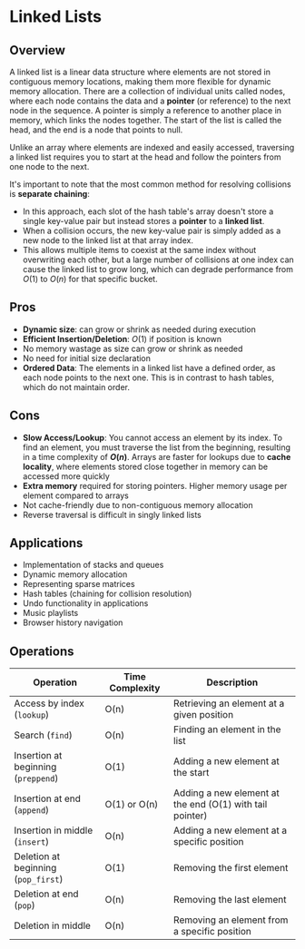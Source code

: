 # Linked Lists

## Overview
A linked list is a linear data structure where elements are not stored in contiguous memory locations, making them more flexible for dynamic memory allocation. There are a collection of individual units called nodes, where each node contains the data and a **pointer** (or reference) to the next node in the sequence. A pointer is simply a reference to another place in memory, which links the nodes together. The start of the list is called the head, and the end is a node that points to null. 

Unlike an array where elements are indexed and easily accessed, traversing a linked list requires you to start at the head and follow the pointers from one node to the next.

It's important to note that the most common method for resolving collisions is **separate chaining**:
- In this approach, each slot of the hash table's array doesn't store a single key-value pair but instead stores a **pointer** to a **linked list**.
- When a collision occurs, the new key-value pair is simply added as a new node to the linked list at that array index.
- This allows multiple items to coexist at the same index without overwriting each other, but a large number of collisions at one index can cause the linked list to grow long, which can degrade performance from $O(1)$ to $O(n)$ for that specific bucket.


## Pros
- **Dynamic size**: can grow or shrink as needed during execution 
- **Efficient Insertion/Deletion**: $O(1)$ if position is known
- No memory wastage as size can grow or shrink as needed
- No need for initial size declaration
- **Ordered Data**: The elements in a linked list have a defined order, as each node points to the next one. This is in contrast to hash tables, which do not maintain order.

## Cons
- **Slow Access/Lookup**: You cannot access an element by its index. To find an element, you must traverse the list from the beginning, resulting in a time complexity of **$O(n)$**. Arrays are faster for lookups due to **cache locality**, where elements stored close together in memory can be accessed more quickly
- **Extra memory** required for storing pointers. Higher memory usage per element compared to arrays
- Not cache-friendly due to non-contiguous memory allocation
- Reverse traversal is difficult in singly linked lists

## Applications
- Implementation of stacks and queues
- Dynamic memory allocation
- Representing sparse matrices
- Hash tables (chaining for collision resolution)
- Undo functionality in applications
- Music playlists
- Browser history navigation

## Operations
| Operation | Time Complexity | Description |
|-----------|----------------|-------------|
| Access by index (`lookup`)    | O(n)           | Retrieving an element at a given position |
| Search (`find`)    | O(n)           | Finding an element in the list |
| Insertion at beginning (`preppend`) | O(1) | Adding a new element at the start |
| Insertion at end (`append`) | O(1) or O(n) | Adding a new element at the end (O(1) with tail pointer) |
| Insertion in middle (`insert`) | O(n) | Adding a new element at a specific position |
| Deletion at beginning (`pop_first`)| O(1) | Removing the first element |
| Deletion at end (`pop`) | O(n) | Removing the last element |
| Deletion in middle | O(n) | Removing an element from a specific position |
